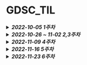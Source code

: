 # GDSC_TIL

<details><summary><strong><em>2022-10-05 1주차</em></strong></summary>
<h2><strong>나만의 자바 프로그램(클래스) 만들기 과제</strong></h2>

<pre><code>
- 클래스
- 캡슐화
- 접근제어자
- 상속
- Overriding
- Overloading
</code></pre>

- <h3><em><u>피드백</u></em></h3>

> 1.  현재 Alcohol 클래스가 일반 클래스라서 객체 생성이 가능한 상태인데,
>     price를 가지고 있지 않은 Alcohol 객체는 사용처를 찾기 힘들 것 같아서
>     Alcohol 클래스를 추상클래스로 정의하는 건 어떨까 싶습니다.
>
> 2.  Chamisul 클래스 대신, Soju 클래스를 선언하고 필드에 Chamisul이라는 이름을 넣는 건 어떨까 싶습니다.
>     판매하는 주류가 늘어났을 때 처음처럼.java, 청하.java 처럼 클래스가 과도하게 늘어날 수 있어 보입니다!

 </details>

<details><summary><strong><em>2022-10-26 ~ 11-02 2,3주차</em></strong></summary>
<h2><strong>주석으로 해당 코드에 대해 설명하기</strong></h2>

<pre><code>
1. More about JAVA
2. EOF
3. 예외 처리
4. 스레드
5. 어노테이션 
6. 제네릭 /2022-10-26
7. 컬렉션
8. 람다
9. 옵셔널
10. 스트림
</code></pre>

- <h3><em><u>피드백</u></em></h3>

 </details>

<details><summary><strong><em>2022-11-09 4주차</em></strong></summary>

<br>

> [과제 git 주소 ](https://github.com/LEEHYUNBOK/GDSC-Server-Assignment-03)

<h2><strong>학생, 과목, 수강 테이블 생성 후 join해서 출력하기</strong></h2>

- 구성

  - <B>Student 테이블</B>

    - 학번 : ID(int 타입) => primary key
    - 이름 : Name(varchar(30) 타입)
    - 생일 : birthday(date 타입)
      <br/>

  - <B>Subject 테이블</B>

    - 과목 코드 : ID(varchar(30) 타입) => primary key
    - 과목 명 : SubName(varchar(30) 타입)
    - 학과 명 : DepartmentName(varchar(30) 타입)
      <br/>

  - <B>Registration 테이블</B>
    - 학번 : StuID(int 타입)
      => primary key, Student 테이블의 외래키
    - 과목 코드 : SubID(varchar(30) 타입)
      => primary key, Subject 테이블의 외래키
    - 신청 날짜 : ApplicationDate(TIMESTAMP 타입)
      => Defalt를 현재 시간으로 지정
      (insert 사용 시 간단하게 날짜 입력을 할 수 있도록 지정)
      <br/>

- 관계
  - 한 학생이 여러 개의 과목을 수강할 수 있고 한 과목에 여러 학생이 수강될 수 있으므로 N:M관계
- 출력

  - Registration 테이블에서 Student 테이블, Subject 테이블을 Join하여 출력

- <h3><em><u>피드백</u></em></h3>

  > CASCADE 제약조건 좋네요
  > 👍👍👍
  > LG👍

</details>

<details><summary><strong><em>2022-11-16  5주차</em></strong></summary>
<h2><strong> 자기만의 웹사이트 만들기 </strong></h2>

> [실습 git 주소 ](https://github.com/LEEHYUNBOK/GDSC-BACK-SpringIntroduction-start)

> [과제 git 주소 ](https://github.com/GDSC-SKHU/GDSC-Server-Assignment-04)

- ### Description

  - 수업을 관리하고 확인할 수 있도록 만들어진 사이트입니다.
    어떠한 수업이 있는지 표 형식으로 확인 가능, 회원가입 및 로그인 구현,
    로그인 시 수업 삭제 기능, 수업 추가 기능을 구현하였습니다.

  - get "/" 요청 시 사전에 만들어 주었던 수업들(Subject 클래스) 값들과 유저(Member 클래스) 값을 추가해 주었습니다.
  - 회원가입 버튼을 누르게 된다면 수업 추가와 같은 방식으로 /signup으로 이동하면서 get "signup"이 요청됩니다. id와 비밀번호는 모두 모두 2글자~8글자 사이로 입력 해야하고 조건에 맞지 않다면 오류메시지가 출력됩니다. 조건이 맞으며 회원가입 버튼을 누른다면 post "/signup" 요청이 되면서 홈으로 redirect하게 되고 회원가입한 정보로 로그인한다면 성공적으로 작동하는 것을 확인할 수 있습니다.
  - 아이디 비밀번호를 입력하고 "로그인하기" 버튼을 누르게 되면 post "signin"이 요청됩니다. 여기서 로그인 여부를 판단합니다. 로그인 실패 시 "로그인 오류" 에러 메세지 출력합니다.
    (MemberService.java의 validate함수에서 유저가 없다면 오류 메세지 출력하도록 수정)
    ~~(Valid 어노테이션 사용하면 더 편할 것 같음=>문제는 사용법을 잘 모르겠음... 연습 필요...)~~
  - 로그인 완료 시 세션에 저장합니다. 그리고 수업 표 옆에 삭제 버튼이 생겨납니다.
  - 수업 표 위 input태그에 원하는 수업을 입력한다면 검색이 가능합니다.
  - 검색 태그 옆 추가 버튼을 누르게 된다면 url이 /subAdd으로 이동하면서 get "/subAdd" 요청이 됩니다. 과목 코드, 과목 이름, 전공명은 모두 2글자~8글자 사이로 입력 해야하고 조건에 맞지 않다면 오류메시지가 출력됩니다. 조건이 맞는다면 추가 버튼을 누릅니다. post "/subAdd" 요청이 되면서 홈으로 redirect하게 되고 수업 표에 추가되는 것을 확인할 수 있습니다.

- ### Question

  - 로그인 실패 시 valid어노테이션을 사용하려고 했지만 계속 실패하였습니다.
    결국 MemberService.java의 validate함수에서 정보 일치 여부를 판별한 후 컨트롤러에 보내도록 만들었습니다. 조금 더 어노테이션에 대해 알아보도록 하겠습니다.

- <h3><em><u>피드백</u></em></h3>

> ```javascript
> function getvalue() {
>   var query = document.getElementById('query').value
>   return '/?' + query
> }
> ```
>
> ```javascript
> function getvalue() {
>   var queryValue = document.getElementById('query').value
>   var queryName = document.getElementById('query').getAttribute('name')
>   return '/?' + queryName + '=' + queryValue
> }
> ```
>
> 폼태그 없이 조회버튼을 구현하려면 저렇게 쿼리스트링의 name, value값을 직접 가져와야 동작하네요!

> 저번에 잘못 말씀드렸던거같은데
> 메모리 저장소를 List가 아니라 Map으로 구현하여도 수정 가능해요!
> put, replace, remove 같은 메소드도 사용 가능하고 심지어 Map.get(key) 로 Subject 객체를 가져와서 setter만 써줘도 값이 변경됩니다!
> (Map에 등록된 참조값을 가져와서 변경했기 때문)
>
> ---
>
> 그리고 로그인 실패처리는 보통 **DB를 조회하는 과정**이 있어서
> 검증 라이브러리(@Valid)에서 제공하는 기능으로는 구현이 힘들 거에요
> (당연하게도, 검증 라이브러리 개발자가 성공회대 GDSC 회원이 어떤 DB에 어떤 데이터를 넣어놓을지 모르는 상태로 라이브러리를 개발했기 때문)
> 그래서 @Valid 어노테이션의 경우 요청값을 제한하는 정도로만 사용하고,
> 로그인처럼 **시스템 내부적인 검증**은 작성하신 코드처럼 예외상황에 대해 따로
> 에러 메시지를 반환하는 식으로 하는 것으로 알고 있습니다.

  </details>

<details><summary><strong><em>2022-11-23 6주차</em></strong></summary>
<h2><strong> JPA Practice </strong></h2>

> [과제 git 주소](https://github.com/LEEHYUNBOK/GDSC-Server-Assignment-05.git)

- ### Description

  - **Controller** _@RequestMapping("/api")_
    - **Team**
      - POST "/teams"
        -> **TeamService** save -> /api/teams/{id} URI 생성
      - GET "/teams"
        -> **TeamService** findAll
      - Get "/teams/{id}"
        -> **TeamService** findById({id})
      - PATCH "/teams/{id}"
        -> **TeamService** updateById({id})
      - DELETE "/teams/{id}"
        -> **TeamService** deleteById({id})
    - **Member**
      - POST "/teams/{id}/members"
        -> **MemberService** saveByTeamId({id}) -> // /api/members/{id} URI 생성
      - GET "/teams/{id}/members"
        -> **MemberService** findAllByTeamId({id})
      - Get "Members"
        -> **MemberService** findAll
      - GET "/members/{id}"
        -> **MemberService** findById({id})
      - PATCH "/members/{id}"
        -> **MemberService** updateById({id})
      - DELETE "/members/{id}"
        -> **MemberService** deleteById({id})

- ### Reference

  - [RequestBody 어노테이션](https://2ham-s.tistory.com/294)
  - [@Controller와 @RestController 차이](https://mangkyu.tistory.com/49)
  - [[JPA] 양방향 연관관계](https://ict-nroo.tistory.com/122)
  - [JPA의 공통 인터페이스, JpaRepository 의 기능과 구조](https://wonit.tistory.com/469)
  - [Transactional 어노테이션](https://goddaehee.tistory.com/167)

- <h3><em><u>피드백</u></em></h3>

  > .
  > .

    </details>

<!--

<details><summary><strong><em>test ?주차</em></strong></summary>
<h2><strong> **** 제목 **** </strong></h2>

- <h3><em><u>피드백</u></em></h3>

  > .
  > .

    </details>

-->
